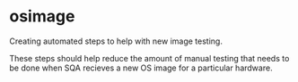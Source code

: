 # osimage
Creating automated steps to help with new image testing.

These steps should help reduce the amount of manual testing that needs to be done when SQA recieves a new OS image for a particular hardware.
